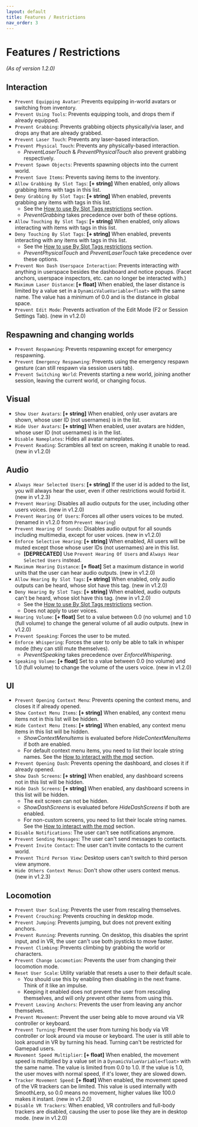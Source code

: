 ```yaml
---
layout: default
title: Features / Restrictions
nav_order: 3
---
```


# Features / Restrictions

_(As of version 1.2.0)_

## Interaction
- `Prevent Equipping Avatar`: Prevents equipping in-world avatars or switching from inventory.
- `Prevent Using Tools`: Prevents equipping tools, and drops them if already equipped.
- `Prevent Grabbing`: Prevents grabbing objects physically/via laser, and drops any that are already grabbed.
- `Prevent Laser Touch`: Prevents any laser-based interaction.
- `Prevent Physical Touch`: Prevents any physically-based interaction.
    - _PreventLaserTouch_ & _PreventPhysicalTouch_ also prevent grabbing respectively.
- `Prevent Spawn Objects`: Prevents spawning objects into the current world.
- `Prevent Save Items`: Prevents saving items to the inventory.
- `Allow Grabbing By Slot Tags`: **[+ string]** When enabled, only allows grabbing items with tags in this list.
- `Deny Grabbing By Slot Tags`: **[+ string]** When enabled, prevents grabbing any items with tags in this list.
  - See the [How to use By Slot Tags restrictions](usage.html#how-to-use-by-slot-tags-restrictions) section.
  - _PreventGrabbing_ takes precedence over both of these options.
- `Allow Touching By Slot Tags`: **[+ string]** When enabled, only allows interacting with items with tags in this list.
- `Deny Touching By Slot Tags`: **[+ string]** When enabled, prevents interacting with any items with tags in this list.
  - See the [How to use By Slot Tags restrictions](usage.html#how-to-use-by-slot-tags-restrictions) section.
  - _PreventPhysicalTouch_ and _PreventLaserTouch_ take precedence over these options.
- `Prevent Non Dash Userspace Interaction`: Prevents interacting with anything in userspace besides the dashboard and notice popups. (Facet anchors, userspace inspectors, etc. can no longer be interacted with.)
- `Maximum Laser Distance`: **[+ float]** When enabled, the laser distance is limited by a value set in a `DynamicValueVariable<float>` with the same name. The value has a minimum of 0.0 and is the distance in global space.
- `Prevent Edit Mode`: Prevents activation of the Edit Mode (F2 or Session Settings Tab). (new in v1.2.0)

## Respawning and changing worlds
- `Prevent Respawning`: Prevents respawning except for emergency respawning.
- `Prevent Emergency Respawning`: Prevents using the emergency respawn gesture (can still respawn via session users tab).
- `Prevent Switching World`: Prevents starting a new world, joining another session, leaving the current world, or changing focus.

## Visual
- `Show User Avatars`: **[+ string]** When enabled, only user avatars are shown, whose user ID (not usernames) is in the list.
- `Hide User Avatars`: **[+ string]** When enabled, user avatars are hidden, whose user ID (not usernames) is in the list.
- `Disable Nameplates`: Hides all avatar nameplates.
- `Prevent Reading`: Scrambles all text on screen, making it unable to read. (new in v1.2.0)

## Audio
- `Always Hear Selected Users`: **[+ string]** If the user id is added to the list, you will always hear the user, even if other restrictions would forbid it. (new in v1.2.3)
- `Prevent Hearing`: Disables all audio outputs for the user, including other users voices. (new in v1.2.0)
- `Prevent Hearing Of Users`: Forces all other users voices to be muted. (renamed in v1.2.0 from `Prevent Hearing`)
- `Prevent Hearing Of Sounds`: Disables audio output for all sounds including multimedia, except for user voices. (new in v1.2.0)
- `Enforce Selective Hearing`: **[+ string]** When enabled, All users will be muted except those whose user IDs (not usernames) are in this list.
  - **[DEPRECATED]** Use `Prevent Hearing Of Users` and `Always Hear Selected Users` instead.
- `Maximum Hearing Distance`: **[+ float]** Set a maximum distance in world units that the user can hear audio outputs. (new in v1.2.0)
- `Allow Hearing By Slot Tags`: **[+ string]** When enabled, only audio outputs can be heard, whose slot have this tag. (new in v1.2.0)
- `Deny Hearing By Slot Tags`: **[+ string]** When enabled, audio outputs can't be heard, whose slot have this tag. (new in v1.2.0)
  - See the [How to use By Slot Tags restrictions](usage.html#how-to-use-by-slot-tags-restrictions) section.
  - Does not apply to user voices.
- `Hearing Volume`: **[+ float]** Set to a value between 0.0 (no volume) and 1.0 (full volume) to change the general volume of all audio outputs. (new in v1.2.0)
- `Prevent Speaking`: Forces the user to be muted.
- `Enforce Whispering`: Forces the user to only be able to talk in whisper mode (they can still mute themselves).
  - _PreventSpeaking_ takes precedence over _EnforceWhispering_.
- `Speaking Volume`: **[+ float]** Set to a value between 0.0 (no volume) and 1.0 (full volume) to change the volume of the users voice. (new in v1.2.0)

## UI
- `Prevent Opening Context Menu`: Prevents opening the context menu, and closes it if already opened.
- `Show Context Menu Items`: **[+ string]** When enabled, any context menu items not in this list will be hidden.
- `Hide Context Menu Items`: **[+ string]** When enabled, any context menu items in this list will be hidden.
  - _ShowContextMenuItems_ is evaluated before _HideContextMenuItems_ if both are enabled.
  - For default context menu items, you need to list their locale string names. See the [How to interact with the mod](usage.html#how-to-interact-with-the-mod) section.
- `Prevent Opening Dash`: Prevents opening the dashboard, and closes it if already opened.
- `Show Dash Screens`: **[+ string]** When enabled, any dashboard screens not in this list will be hidden.
- `Hide Dash Screens`: **[+ string]** When enabled, any dashboard screens in this list will be hidden.
  - The exit screen can not be hidden.
  - _ShowDashScreens_ is evaluated before _HideDashScreens_ if both are enabled.
  - For non-custom screens, you need to list their locale string names. See the [How to interact with the mod](usage.html#how-to-interact-with-the-mod) section.
- `Disable Notifications`: The user can't see notifications anymore.
- `Prevent Sending Messages`: The user can't send messages to contacts.
- `Prevent Invite Contact`: The user can't invite contacts to the current world.
- `Prevent Third Person View`: Desktop users can't switch to third person view anymore.
- `Hide Others Context Menus`: Don't show other users context menus. (new in v1.2.3)

## Locomotion
- `Prevent User Scaling`: Prevents the user from rescaling themselves.
- `Prevent Crouching`: Prevents crouching in desktop mode.
- `Prevent Jumping`: Prevents jumping, but does not prevent exiting anchors.
- `Prevent Running`: Prevents running. On desktop, this disables the sprint input, and in VR, the user can't use both joysticks to move faster.
- `Prevent Climbing`: Prevents climbing by grabbing the world or characters.
- `Prevent Change Locomotion`: Prevents the user from changing their locomotion mode.
- `Reset User Scale`: Utility variable that resets a user to their default scale.
  - You should use this by enabling then disabling in the next frame. Think of it like an impulse.
  - Keeping it enabled does not prevent the user from rescaling themselves, and will only prevent other items from using this.
- `Prevent Leaving Anchors`: Prevents the user from leaving any anchor themselves.
- `Prevent Movement`: Prevent the user being able to move around via VR controller or keyboard.
- `Prevent Turning`: Prevent the user from turning his body via VR controller or look around via mouse or keyboard. The user is still able to look around in VR by turning his head. Turning can't be restricted for Gamepad users.
- `Movement Speed Multiplier`: **[+ float]** When enabled, the movement speed is multiplied by a value set in a `DynamicValueVariable<float>` with the same name. The value is limited from 0.0 to 1.0. If the value is 1.0, the user moves with normal speed, if it's lower, they are slowed down.
- `Tracker Movement Speed`: **[+ float]** When enabled, the movement speed of the VR trackers can be limited. This value is used internally with SmoothLerp, so 0.0 means no movement, higher values like 100.0 makes it instant. (new in v1.2.0)
- `Disable VR Trackers`: When enabled, VR controllers and full-body trackers are disabled, causing the user to pose like they are in desktop mode. (new in v1.2.0)